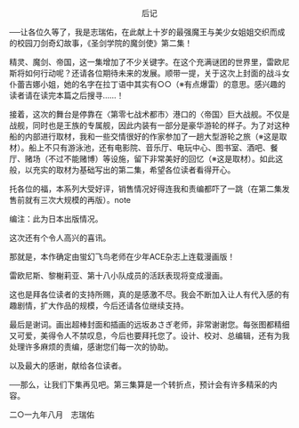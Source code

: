 <p align="center">后记</p>

──让各位久等了，我是志瑞佑，在此献上十岁的最强魔王与美少女姐姐交织而成的校园刀剑奇幻故事，《圣剑学院的魔剑使》第二集！

精灵、魔剑、帝国，这一集增加了不少关键字。在这个充满谜团的世界里，雷欧尼斯将如何行动呢？还请各位期待未来的发展。顺带一提，关于这次上封面的战斗女仆蕾吉娜小姐，她的名字在拉丁语中其实有○○（※有点爆雷）的意思。感兴趣的读者请在读完本篇之后搜寻……！

接着，这次的舞台是停靠在〈第零七战术都市〉港口的〈帝国〉巨大战舰。不仅是战舰，同时也是王族的专属舰，因此内装有一部分是豪华游轮的样子。为了对这种船的内部进行取材，我和一些交情很好的作家参加了一趟大型游轮之旅（※这是取材）。船上不只有游泳池，还有电影院、音乐厅、电玩中心、图书室、酒吧、餐厅、赌场（不过不能赌博）等设施，留下非常美好的回忆（※这是取材）。如此这般，以充实的取材为基础写出的第二集，希望各位读者看得开心。

托各位的福，本系列大受好评，销售情况好得连我和责编都吓了一跳（在第二集发售前就有三次大规模的再版）。note

编注：此为日本出版情况。

这次还有个令人高兴的喜讯。

那就是，本作确定由蛍幻飞鸟老师在少年ACE杂志上连载漫画版！

雷欧尼斯、黎榭莉亚、第十八小队成员的活跃表现将变成漫画。

这也是拜各位读者的支持所赐，真的是感激不尽。我会不断加入让人有代入感的有趣剧情，扩大作品的规模，今后还请各位继续支持。

最后是谢词。画出超棒封面和插画的远坂あさぎ老师，非常谢谢您。每张图都精细又可爱，美得令人不禁叹息，今后也要拜托您了。设计、校对、总编辑，还有为我处理许多麻烦的责编，感谢您们每一次的协助。

以及最大的感谢，献给各位读者。

──那么，让我们下集再见吧。第三集算是一个转折点，预计会有许多精采的内容。

二○一九年八月　志瑞佑


